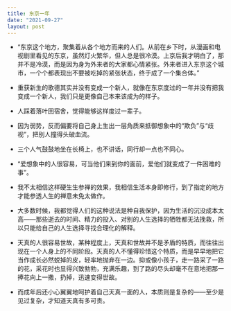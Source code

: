```yaml
---
title: 东京一年
date: "2021-09-27"
layout: post
---
```


- “东京这个地方，聚集着从各个地方而来的人们。从前在乡下时，从漫画和电视剧里看见的东京，虽然灯火繁华，但人总是很冷漠。上京后我才明白了，那并不是冷漠，而是因为身为外来者的大家都心情紧张。外来者进入东京这个城市，一个个都表现出不要被吃掉的紧张状态，终于成了一个集合体。”

- 重获新生的歌德其实并没有变成一个新人，就像在东京度过的一年并没有把我变成一个新人，我们只是更像自己本来该成为的样子。

- 人踩着落叶回宿舍，觉得能够这样度过一辈子。

- 因为弱势，反而偏要将自己身上生出一层角质来抵御想象中的“欺负”与“歧视”，把别人撞得头破血流。

- 三个人气鼓鼓地坐在长椅上，也不讲话，同行却一点也不同心。

- “爱想象中的人很容易，可当他们来到你的面前，爱他们就变成了一件困难的事”。

- 我不太相信这样硬生生参禅的效果，我相信生活本身即修行，到了指定的地方才能参透人生的禅意未免太做作。

- 大多数时候，我都觉得人们的这种说法是种自我保护，因为生活的沉没成本太高——那些逝去的时间、精力的投入、对别的人生选择的牺牲都无法挽救，所以只能给自己的人生选择寻找合理化的解释。

- 天真的人很容易世故，某种程度上，天真和世故并不是矛盾的特质，而往往出现在一个人身上的不同阶段。天真的人不懂得珍惜这个特质，而是早早地把它当作成长必然蜕掉的皮，轻率地抛弃在一边。抑或像小孩子，走一路采了一路的花，采花时也显得兴致勃勃，充满乐趣，到了路的尽头却毫不在意地把那一捧花向上一撒，扔掉，迅速变得世故。

- 而成年后还小心翼翼地呵护着自己天真一面的人，本质则是复杂的——至少是见过复杂，才知道天真有多可贵。